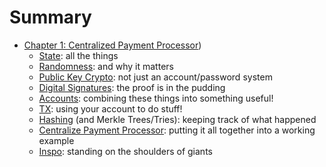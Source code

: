 # Summary

- [Chapter 1: Centralized Payment Processor](./ch1/intro.md))
  - [State](./ch1/state.md): all the things
  - [Randomness](.ch1/randomness.md): and why it matters
  - [Public Key Crypto](.ch1/public_key_crypto.md): not just an account/password system
  - [Digital Signatures](.ch1/digital_signatures.md): the proof is in the pudding
  - [Accounts](.ch1/accounts.md): combining these things into something useful!
  - [TX](.ch1/tx.md): using your account to do stuff!
  - [Hashing](.ch1/hashing.md) (and Merkle Trees/Tries): keeping track of what happened
  - [Centralize Payment Processor](.ch1/centralized_payment_processor): putting it all together into a working example
  - [Inspo](.ch1/inspo.md): standing on the shoulders of giants
